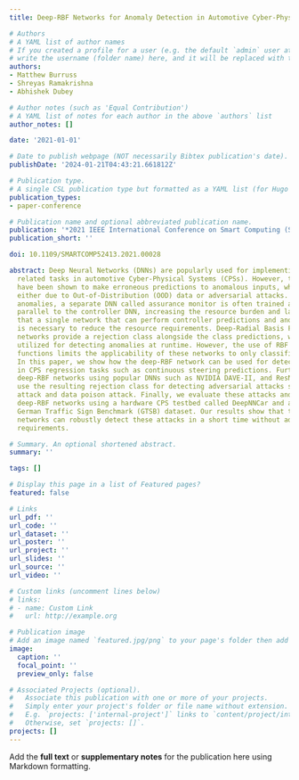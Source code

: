 ```yaml
---
title: Deep-RBF Networks for Anomaly Detection in Automotive Cyber-Physical Systems

# Authors
# A YAML list of author names
# If you created a profile for a user (e.g. the default `admin` user at `content/authors/admin/`), 
# write the username (folder name) here, and it will be replaced with their full name and linked to their profile.
authors:
- Matthew Burruss
- Shreyas Ramakrishna
- Abhishek Dubey

# Author notes (such as 'Equal Contribution')
# A YAML list of notes for each author in the above `authors` list
author_notes: []

date: '2021-01-01'

# Date to publish webpage (NOT necessarily Bibtex publication's date).
publishDate: '2024-01-21T04:43:21.661812Z'

# Publication type.
# A single CSL publication type but formatted as a YAML list (for Hugo requirements).
publication_types:
- paper-conference

# Publication name and optional abbreviated publication name.
publication: '*2021 IEEE International Conference on Smart Computing (SMARTCOMP)*'
publication_short: ''

doi: 10.1109/SMARTCOMP52413.2021.00028

abstract: Deep Neural Networks (DNNs) are popularly used for implementing autonomy
  related tasks in automotive Cyber-Physical Systems (CPSs). However, these networks
  have been shown to make erroneous predictions to anomalous inputs, which manifests
  either due to Out-of-Distribution (OOD) data or adversarial attacks. To detect these
  anomalies, a separate DNN called assurance monitor is often trained and used in
  parallel to the controller DNN, increasing the resource burden and latency. We hypothesize
  that a single network that can perform controller predictions and anomaly detection
  is necessary to reduce the resource requirements. Deep-Radial Basis Function (RBF)
  networks provide a rejection class alongside the class predictions, which can be
  utilized for detecting anomalies at runtime. However, the use of RBF activation
  functions limits the applicability of these networks to only classification tasks.
  In this paper, we show how the deep-RBF network can be used for detecting anomalies
  in CPS regression tasks such as continuous steering predictions. Further, we design
  deep-RBF networks using popular DNNs such as NVIDIA DAVE-II, and ResNet20, and then
  use the resulting rejection class for detecting adversarial attacks such as a physical
  attack and data poison attack. Finally, we evaluate these attacks and the trained
  deep-RBF networks using a hardware CPS testbed called DeepNNCar and a real-world
  German Traffic Sign Benchmark (GTSB) dataset. Our results show that the deep-RBF
  networks can robustly detect these attacks in a short time without additional resource
  requirements.

# Summary. An optional shortened abstract.
summary: ''

tags: []

# Display this page in a list of Featured pages?
featured: false

# Links
url_pdf: ''
url_code: ''
url_dataset: ''
url_poster: ''
url_project: ''
url_slides: ''
url_source: ''
url_video: ''

# Custom links (uncomment lines below)
# links:
# - name: Custom Link
#   url: http://example.org

# Publication image
# Add an image named `featured.jpg/png` to your page's folder then add a caption below.
image:
  caption: ''
  focal_point: ''
  preview_only: false

# Associated Projects (optional).
#   Associate this publication with one or more of your projects.
#   Simply enter your project's folder or file name without extension.
#   E.g. `projects: ['internal-project']` links to `content/project/internal-project/index.md`.
#   Otherwise, set `projects: []`.
projects: []
---
```


Add the **full text** or **supplementary notes** for the publication here using Markdown formatting.
